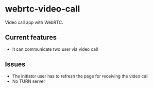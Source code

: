 # webrtc-video-call
Video call app with WebRTC.

## Current features
* It can communicate two user via video call

## Issues
* The initiator user has to refresh the page for receiving the video call
* No TURN server
